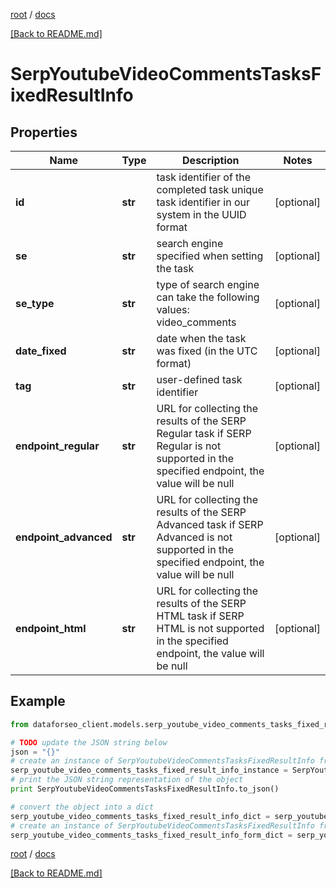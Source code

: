 [root](./../ "root") / [docs](./ "docs")

[[Back to README.md]](./../README.md "[Back to README.md]")

# SerpYoutubeVideoCommentsTasksFixedResultInfo

## Properties

Name | Type | Description | Notes
------------ | ------------- | ------------- | -------------
**id** | **str** | task identifier of the completed task unique task identifier in our system in the UUID format | [optional]
**se** | **str** | search engine specified when setting the task | [optional]
**se_type** | **str** | type of search engine can take the following values: video_comments | [optional]
**date_fixed** | **str** | date when the task was fixed (in the UTC format) | [optional]
**tag** | **str** | user-defined task identifier | [optional]
**endpoint_regular** | **str** | URL for collecting the results of the SERP Regular task if SERP Regular is not supported in the specified endpoint, the value will be null | [optional]
**endpoint_advanced** | **str** | URL for collecting the results of the SERP Advanced task if SERP Advanced is not supported in the specified endpoint, the value will be null | [optional]
**endpoint_html** | **str** | URL for collecting the results of the SERP HTML task if SERP HTML is not supported in the specified endpoint, the value will be null | [optional]

## Example

```python
from dataforseo_client.models.serp_youtube_video_comments_tasks_fixed_result_info import SerpYoutubeVideoCommentsTasksFixedResultInfo

# TODO update the JSON string below
json = "{}"
# create an instance of SerpYoutubeVideoCommentsTasksFixedResultInfo from a JSON string
serp_youtube_video_comments_tasks_fixed_result_info_instance = SerpYoutubeVideoCommentsTasksFixedResultInfo.from_json(json)
# print the JSON string representation of the object
print SerpYoutubeVideoCommentsTasksFixedResultInfo.to_json()

# convert the object into a dict
serp_youtube_video_comments_tasks_fixed_result_info_dict = serp_youtube_video_comments_tasks_fixed_result_info_instance.to_dict()
# create an instance of SerpYoutubeVideoCommentsTasksFixedResultInfo from a dict
serp_youtube_video_comments_tasks_fixed_result_info_form_dict = serp_youtube_video_comments_tasks_fixed_result_info.from_dict(serp_youtube_video_comments_tasks_fixed_result_info_dict)
```

  

[root](./../ "root") / [docs](./ "docs")

[[Back to README.md]](./../README.md "[Back to README.md]")